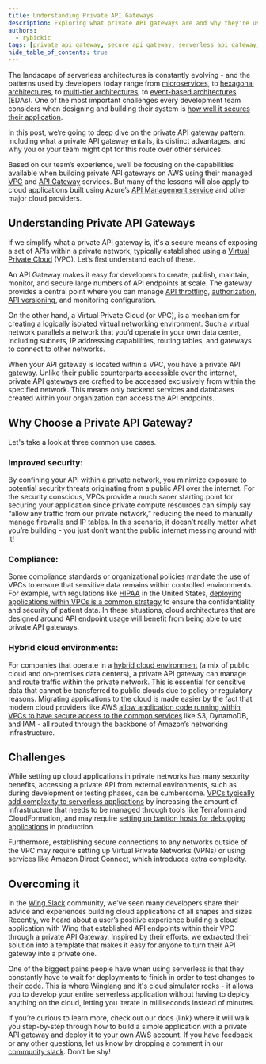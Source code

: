 ```yaml
---
title: Understanding Private API Gateways
description: Exploring what private API gateways are and why they're used in the context of the serverless architecture landscape.
authors:
  - rybickic
tags: [private api gateway, secure api gateway, serverless api gateway, private api gateway example, private api gateway tutorial, api gateway vpc, private api gateway terraform, application gateway, private endpoint, winglang, wing cloud]
hide_table_of_contents: true
---
```



The landscape of serverless architectures is constantly evolving - and the patterns used by developers today range from [microservices](https://en.wikipedia.org/wiki/Microservices), to [hexagonal architectures](https://en.wikipedia.org/wiki/Hexagonal_architecture_(software)), to [multi-tier architectures](https://en.wikipedia.org/wiki/Multitier_architecture), to [event-based architectures](https://en.wikipedia.org/wiki/Event-driven_architecture) (EDAs). One of the most important challenges every development team considers when designing and building their system is [how well it secures their application](https://franklyspeaking.substack.com/p/frankly-speaking-52620-cloud-security).

In this post, we’re going to deep dive on the private API gateway pattern: including what a private API gateway entails, its distinct advantages, and why you or your team might opt for this route over other services.

Based on our team’s experience, we’ll be focusing on the capabilities available when building private API gateways on AWS using their managed [VPC](https://docs.aws.amazon.com/vpc/latest/userguide/what-is-amazon-vpc.html) and [API Gateway](https://docs.aws.amazon.com/apigateway/latest/developerguide/welcome.html) services. But many of the lessons will also apply to cloud applications built using Azure’s [API Management service](https://learn.microsoft.com/en-us/azure/api-management/private-endpoint) and other major cloud providers. 

## Understanding Private API Gateways

If we simplify what a private API gateway is, it's a secure means of exposing a set of APIs within a private network, typically established using a [Virtual Private Cloud](https://en.wikipedia.org/wiki/Virtual_private_cloud) (VPC). Let’s first understand each of these.

An API Gateway makes it easy for developers to create, publish, maintain, monitor, and secure large numbers of API endpoints at scale. The gateway provides a central point where you can manage [API throttling](https://www.tibco.com/glossary/what-is-api-throttling), [authorization](https://konghq.com/learning-center/api-gateway/api-gateway-authentication), [API versioning](https://www.postman.com/api-platform/api-versioning/), and monitoring configuration.

On the other hand, a Virtual Private Cloud (or VPC), is a mechanism for creating a logically isolated virtual networking environment. Such a virtual network parallels a network that you’d operate in your own data center, including subnets, IP addressing capabilities, routing tables, and gateways to connect to other networks.

When your API gateway is located within a VPC, you have a private API gateway. Unlike their public counterparts accessible over the internet, private API gateways are crafted to be accessed exclusively from within the specified network. This means only backend services and databases created within your organization can access the API endpoints.

## Why Choose a Private API Gateway?

Let's take a look at three common use cases.

### Improved security:
By confining your API within a private network, you minimize exposure to potential security threats originating from a public API over the internet. For the security conscious, VPCs provide a much saner starting point for securing your application since private compute resources can simply say “allow any traffic from our private network,” reducing the need to manually manage firewalls and IP tables. In this scenario, it doesn’t really matter what you’re building - you just don’t want the public internet messing around with it!

### Compliance:
Some compliance standards or organizational policies mandate the use of VPCs to ensure that sensitive data remains within controlled environments. For example, with regulations like [HIPAA](https://www.hhs.gov/hipaa/for-professionals/security/laws-regulations/index.html) in the United States, [deploying applications within VPCs is a common strategy](https://blog.scottlogic.com/2021/10/11/vpcs-aws.html) to ensure the confidentiality and security of patient data. In these situations, cloud architectures that are designed around API endpoint usage will benefit from being able to use private API gateways.

### Hybrid cloud environments:
For companies that operate in a [hybrid cloud environment](https://docs.aws.amazon.com/whitepapers/latest/public-sector-cloud-transformation/selecting-the-right-cloud-for-workloads-differences-between-public-private-and-hybrid.html) (a mix of public cloud and on-premises data centers), a private API gateway can manage and route traffic within the private network. This is essential for sensitive data that cannot be transferred to public clouds due to policy or regulatory reasons. Migrating applications to the cloud is made easier by the fact that modern cloud providers like AWS [allow application code running within VPCs to have secure access to the common services](https://docs.aws.amazon.com/AmazonECS/latest/bestpracticesguide/networking-connecting-vpc.html) like S3, DynamoDB, and IAM - all routed through the backbone of Amazon’s networking infrastructure.

## Challenges
While setting up cloud applications in private networks has many security benefits, accessing a private API from external environments, such as during development or testing phases, can be cumbersome. [VPCs typically add complexity to serverless applications](https://medium.com/@robertcurran5635/dragging-serverless-web-apps-into-the-vpc-d97cabd47e79) by increasing the amount of infrastructure that needs to be managed through tools like Terraform and CloudFormation, and may require [setting up bastion hosts for debugging applications](https://dev.to/aws-builders/bastion-host-in-aws-vpc-2i63) in production.

Furthermore, establishing secure connections to any networks outside of the VPC may require setting up Virtual Private Networks (VPNs) or using services like Amazon Direct Connect, which introduces extra complexity.

## Overcoming it

In the [Wing Slack](https://t.winglang.io/slack) community, we’ve seen many developers share their advice and experiences building cloud applications of all shapes and sizes. Recently, we heard about a user’s positive experience building a cloud application with Wing that established API endpoints within their VPC through a private API Gateway. Inspired by their efforts, we extracted their solution into a template that makes it easy for anyone to turn their API gateway into a private one.

One of the biggest pains people have when using serverless is that they constantly have to wait for deployments to finish in order to test changes to their code. This is where Winglang and it's cloud simulator rocks - it allows you to develop your entire serverless application without having to deploy anything on the cloud, letting you iterate in milliseconds instead of minutes.

If you’re curious to learn more, check out our docs (link) where it will walk you step-by-step through how to build a simple application with a private API gateway and deploy it to your own AWS account. If you have feedback or any other questions, let us know by dropping a comment in our [community slack](https://t.winglang.io/slack). Don’t be shy!
